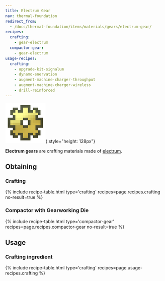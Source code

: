 ```yaml
---
title: Electrum Gear
nav: thermal-foundation
redirect_from:
  - /docs/thermal-foundation/items/materials/gears/electrum-gear/
recipes:
  crafting:
    - gear-electrum
  compactor-gear:
    - gear-electrum
usage-recipes:
  crafting:
    - upgrade-kit-signalum
    - dynamo-enervation
    - augment-machine-charger-throughput
    - augment-machine-charger-wireless
    - drill-reinforced
---
```


![Electrum gear](/assets/images/thermal-foundation/gear-electrum.png){:style="height: 128px"}


**Electrum gears** are crafting materials made of
[electrum](/docs/electrum-ingot/).


Obtaining
---------

### Crafting
{% include recipe-table.html type='crafting' recipes=page.recipes.crafting no-result=true %}

### Compactor with Gearworking Die
{% include recipe-table.html type='compactor-gear' recipes=page.recipes.compactor-gear no-result=true %}


Usage
-----

### Crafting ingredient
{% include recipe-table.html type='crafting' recipes=page.usage-recipes.crafting %}
